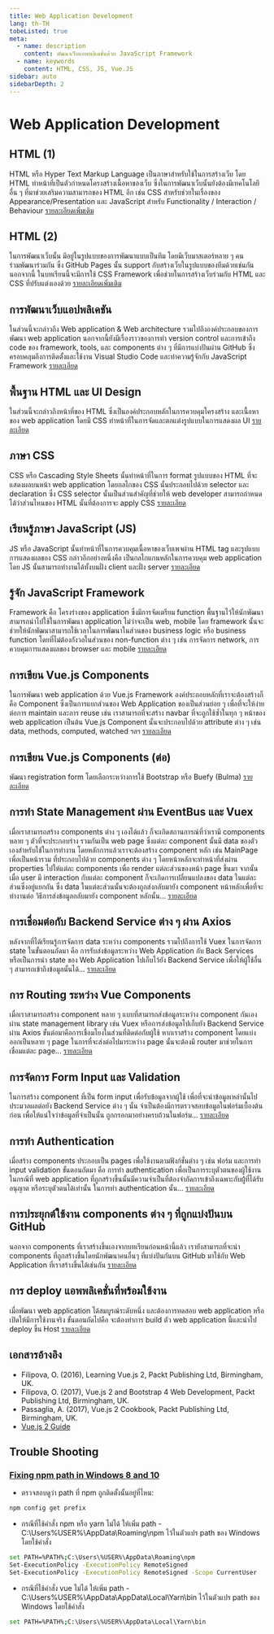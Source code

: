 ```yaml
---
title: Web Application Development
lang: th-TH
tobeListed: true
meta:
  - name: description
    content: พัฒนาเว็บแอพพลิเคชั่นด้วย JavaScript Framework
  - name: keywords
    content: HTML, CSS, JS, Vue.JS
sidebar: auto
sidebarDepth: 2
---
```


# Web Application Development

## HTML (1)

HTML หรือ Hyper Text Markup Language เป็นภาษาสำหรับใช้ในการสร้างเว็บ โดย HTML ทำหน้าที่เป็นตัวกำหนดโครงสร้างเนื้อหาของเว็บ ซึ่งในการพัฒนาเว็บนั้นยังต้องมีเทคโนโลยีอื่น ๆ ที่มาช่วยเสริมความสามารถของ HTML อีก เช่น CSS สำหรับช่วยในเรื่องของ Appearance/Presentation และ JavaScript สำหรับ Functionality / Interaction / Behaviour [รายละเอียดเพิ่มเติม](html-01.md)

## HTML (2)

ในการพัฒนาเว็บนั้น มีอยู่ในรูปแบบของการพัฒนาแบบเป็นทีม โดยมีเว็บมาสเตอร์หลาย ๆ คนร่วมพัฒนาร่วมกัน ซึ่ง GitHub Pages นั้น support กับสร้างเว็บในรูปแบบของทีมด้วยเช่นกัน นอกจากนี้ ในบทเรียนนี้จะมีการใช้ CSS Framework เพื่อช่วยในการสร้างเว็บร่วมกับ HTML และ CSS ที่ปรับแต่งเองด้วย [รายละเอียดเพิ่มเติม](html-02.md)

## การพัฒนาเว็บแอปพลิเคชัน

ในส่วนนี้จะกล่าวถึง Web application & Web architecture รวมไปถึงองค์ประกอบของการพัฒนา web application นอกจากนี้ยังมีเรื่องราวของการทำ version control และการเข้าถึง code ของ framework, tools, และ components ต่าง ๆ ที่มีการแบ่งปันผ่าน GitHub ซึ่งครอบคลุมถึงการติดตั้งและใช้งาน Visual Studio Code และทำความรู้จักกับ JavaScript Framework [รายละเอียด](/courses/web_dev/week-01.md)

## พื้นฐาน HTML และ UI Design

ในส่วนนี้จะกล่าวถึงหน้าที่ของ HTML ซึ่งเป็นองค์ประกอบหลักในการควบคุมโครงสร้าง และเนื้อหาของ web application โดยมี CSS ทำหน้าที่ในการจัดและตกแต่งรูปแบบในการแสดงผล UI [รายละเอียด](/courses/web_dev/week-02.md)

## ภาษา CSS

CSS หรือ Cascading Style Sheets นั้นทำหน้าที่ในการ format รูปแบบของ HTML ที่จะแสดงผลบนหน้า web application โดยกลไกของ CSS นั้นประกอบไปด้วย selector และ declaration ซึ่ง CSS selector นั้นเป็นส่วนสำคัญที่ช่วยให้ web developer สามารถกำหนดได้ว่าส่วนไหนของ HTML นั้นที่ต้องการจะ apply CSS [รายละเอียด](/courses/web_dev/week-03.md)

## เรียนรู้ภาษา JavaScript (JS)

JS หรือ JavaScript นั้นทำหน้าที่ในการควบคุมเนื้อหาของเว็บเพจผ่าน HTML tag และรูปแบบการแสดงผลของ CSS กล่าวอีกอย่างหนึ่งคือ เป็นกลไกแกนหลักในการควบคุม web application โดย JS นั้นสามารถทำงานได้ทั้งบนฝั่ง client และฝั่ง server [รายละเอียด](/courses/web_dev/week-04.md)

## รู้จัก JavaScript Framework

Framework คือ โครงร่างของ application ซึ่งมีการจัดเตรียม function พื้นฐานไว้ให้นักพัฒนาสามารถนำไปใช้ในการพัฒนา application ไม่ว่าจะเป็น web, mobile โดย framework นั้นจะช่วยให้นักพัฒนาสามารถใช้เวลาในการพัฒนาในส่วนของ business logic หรือ business function โดยที่ไม่ต้องกังวลในส่วนของ non-function ต่าง ๆ เช่น การจัดการ network, การควบคุมการแสดงผลของ browser และ mobile [รายละเอียด](/courses/web_dev/week-05.md)

## การเขียน Vue.js Components

ในการพัฒนา web application ด้วย Vue.js Framework องค์ประกอบหลักที่เราจะต้องสร้างก็คือ Component ซึ่งเป็นการแยกส่วนของ Web Application ของเป็นส่วนย่อย ๆ เพื่อที่จะให้ง่ายต่อการ maintain และการ reuse เช่น เราสามารถที่จะสร้าง navbar ที่จะถูกใช้ซ้ำในทุก ๆ หน้าของ web application เป็นต้น Vue.js Component นั้นจะประกอบไปด้วย attribute ต่าง ๆ เช่น data, methods, computed, watched ฯลฯ [รายละเอียด](/courses/web_dev/week-06.md)

## การเขียน Vue.js Components (ต่อ)

พัฒนา registration form โดยเลือกระหว่างการใช้ Bootstrap หรือ Buefy (Bulma) [รายละเอียด](/courses/web_dev/week-07.md)

## การทำ State Management ผ่าน EventBus และ Vuex

เมื่อเราสามารถสร้าง components ต่าง ๆ เองได้แล้ว ก็จะเกิดสถานการณ์ที่ว่าเรามี components หลาย ๆ ตัวที่จะประกอบร่าง รวมกันเป็น web page ซึ่งแต่ละ component นั้นมี data ของตัวเองสำหรับใช้ในการทำงาน โดยหลักการแล้วเราจะต้องสร้าง component หลัก เช่น MainPage เพื่อเป็นหน้ารวม ที่ประกอบไปด้วย components ต่าง ๆ โดยหน้าหลักจะทำหน้าที่ส่งผ่าน properties ไปให้แต่ละ components เพื่อ render แต่ละส่วนของหน้า page ขึ้นมา จากนั้นเมื่อ user มี interaction กับแต่ละ component ก็จะเกิดการเปลี่ยนแปลงของ data ในแต่ละส่วนซึ่งอยู่แยกกัน ซึ่ง data ในแต่ละส่วนนั้นจะต้องถูกส่งกลับมายัง component หน้าหลักเพื่อที่จะทำงานต่อ วิธีการส่งข้อมูลกลับมายัง component หลักนั้น... [รายละเอียด](/courses/web_dev/week-08.md)

## การเชื่อมต่อกับ Backend Service ต่าง ๆ ผ่าน Axios

หลังจากที่ได้เรียนรู้การจัดการ data ระหว่าง components รวมไปถึงการใช้ Vuex ในการจัดการ state ในขั้นตอนถัดมา คือ การรับส่งข้อมูลระหว่าง Web Application กับ Back Services หรือเป็นการนำ state ของ Web Application ไปเก็บไว้ยัง Backend Service เพื่อให้ผู้ใช้อื่น ๆ สามารถเข้าถึงข้อมูลนั้นได้... [รายละเอียด](/courses/web_dev/week-09.md)

## การ Routing ระหว่าง Vue Components

เมื่อเราสามารถสร้าง component หลาย ๆ แบบที่สามารถส่งข้อมูลระหว่าง component กันเองผ่าน state management library เช่น Vuex หรือการส่งข้อมูลไปเก็บยัง Backend Service ผ่าน Axios ขั้นต่อมาคือการเชื่อมโยงในส่วนที่ติดต่อกับผู้ใช้ หากเราสร้าง component โดยแบ่งออกเป็นหลาย ๆ page ในการที่จะส่งต่อไปมาระหว่าง page นั้นจะต้องมี router มาช่วยในการเชื่อมแต่ละ page... [รายละเอียด](/courses/web_dev/week-10.md)

## การจัดการ Form Input และ Validation

ในการสร้าง component ที่เป็น form input เพื่อรับข้อมูลจากผู้ใช้ เพื่อที่จะนำข้อมูลเหล่านั้นไปประมวลผลต่อยัง Backend Service ต่าง ๆ นั้น จำเป็นต้องมีการตรวจสอบข้อมูลในฟอร์มเบื้องต้นก่อน เพื่อให้แน่ใจว่าข้อมูลที่จำเป็นนั้น ถูกกรอกมาอย่างครบถ้วนในฟอร์ม... [รายละเอียด](/courses/web_dev/week-11.md)

## การทำ Authentication

เมื่อสร้าง components ประกอบเป็น pages เพื่อใช้งานตามฟังก์ชั่นต่าง ๆ เช่น ฟอร์ม และการทำ input validation ขั้นตอนถัดมา คือ การทำ authentication เพื่อเป็นการระบุตัวตนของผู้ใช้งานในกรณีที่ web application ที่ถูกสร้างขึ้นนั้นมีความจำเป็นที่ต้องจำกัดการเข้าถึงเฉพาะกับผู้้ที่ได้รับอนุญาต หรือระบุตัวตนได้เท่านั้น ในการทำ authentication นั้น... [รายละเอียด](/courses/web_dev/week-12.md)

## การประยุกต์ใช้งาน components ต่าง ๆ ที่ถูกแบ่งปันบน GitHub

นอกจาก components ที่เราสร้างขึ้นเองจากบทเรียนก่อนหน้านี้แล้ว เรายังสามารถที่จะนำ components ที่ถูกสร้างขึ้นโดยนักพัฒนาคนอื่นๆ ที่แบ่งปันกันบน GitHub มาใช้กับ Web Application ที่เราสร้างขึ้นได้เช่นกัน [รายละเอียด](/courses/web_dev/week-13.md)

## การ deploy แอพพลิเคชั่นที่พร้อมใช้งาน

เมื่อพัฒนา web application ได้สมบูรณ์ระดับหนึ่ง และต้องการทดสอบ web application หรือเปิดให้มีการใช้งานจริง ขั้นตอนถัดไปคือ จะต้องทำการ build ตัว web application นี้และนำไป deploy ขึ้น Host [รายละเอียด](/courses/web_dev/week-14.md)

## เอกสารอ้างอิง

- Filipova, O. (2016), Learning Vue.js 2, Packt Publishing Ltd, Birmingham, UK.
- Filipova, O. (2017), Vue.js 2 and Bootstrap 4 Web Development, Packt Publishing Ltd, Birmingham, UK.
- Passaglia, A. (2017), Vue.js 2 Cookbook, Packt Publishing Ltd, Birmingham, UK.
- [Vue.js 2 Guide](<https://vuejs.org/v2/guide/>)

## Trouble Shooting

### [Fixing npm path in Windows 8 and 10](<https://stackoverflow.com/questions/27864040/fixing-npm-path-in-windows-8-and-10/32159233#32159233>)

- ตรวจสอบดูว่า path ที่ npm ถูกติดตั้งนั้นอยู่ที่ไหน:

```bash
npm config get prefix
```

- กรณีที่ใช้คำสั่ง npm หรือ yarn ไม่ได้ ให้เพิ่ม path - C:\Users\%USER%\AppData\Roaming\npm ไว้ในตัวแปร path ของ Windows โดยใช้คำสั่ง

```bash
set PATH=%PATH%;C:\Users\%USER%\AppData\Roaming\npm
Set-ExecutionPolicy -ExecutionPolicy RemoteSigned
Set-ExecutionPolicy -ExecutionPolicy RemoteSigned -Scope CurrentUser
```

- กรณีที่ใช้คำสั่ง vue ไม่ได้ ให้เพิ่ม path - C:\Users\%USER%\AppData\AppData\Local\Yarn\bin ไว้ในตัวแปร path ของ Windows โดยใช้คำสั่ง

```bash
set PATH=%PATH%;C:\Users\%USER%\AppData\Local\Yarn\bin
```
